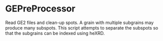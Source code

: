 # GEPreProcessor

Read GE2 files and clean-up spots. A grain with multiple subgrains may produce many subspots. This script attempts to separate the subspots so that the subgrains can be indexed using heXRD.
